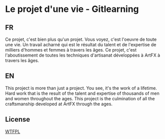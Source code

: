 # Le projet d'une vie - Gitlearning


## FR
Ce projet, c'est bien plus qu'un projet. Vous voyez, c'est l'oeuvre de toute une vie. Un travail acharné qui est le résultat du talent et de l'expertise de milliers d'hommes et femmes à travers les âges. Ce projet, c'est l'aboutissement de toutes les techniques d'artisanat développées à ArtFX à travers les âges.

## EN

This project is more than just a project. You see, it's the work of a lifetime. Hard work that is the result of the talent and expertise of thousands of men and women throughout the ages. This project is the culmination of all the craftsmanship developed at ArtFX through the ages.

## License
[WTFPL](http://www.wtfpl.net/txt/copying/)